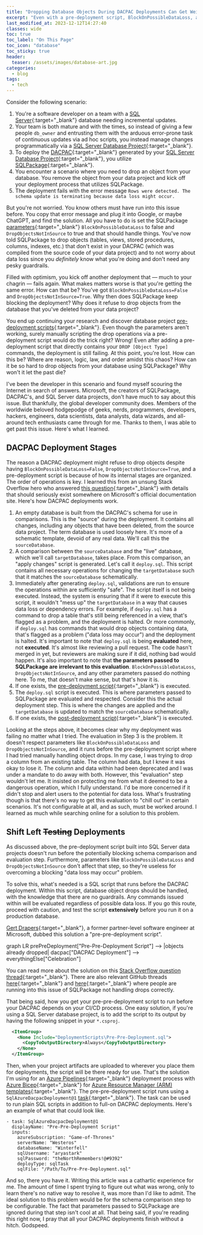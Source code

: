 ```yaml
---
title: "Dropping Database Objects During DACPAC Deployments Can Get Weird"
excerpt: "Even with a pre-deployment script, BlockOnPossibleDataLoss, and DropObjectsNotInSource, SQLPackage may still refuse to let your stale objects die."
last_modified_at: 2023-12-12T14:27:40
classes: wide
toc: true
toc_label: "On This Page"
toc_icon: "database"
toc_sticky: true
header:
  teaser: /assets/images/database-art.jpg
categories:
  - blog
tags:
  - tech
---
```


<script src="/assets/js/mermaid.min.js"></script>

Consider the following scenario:

1. You're a software developer on a team with a [SQL Server](https://en.wikipedia.org/wiki/Microsoft_SQL_Server){:target="_blank"} database needing incremental updates.
2. Your team is both mature and with the times, so instead of giving a few people `db_owner` and entrusting them with the arduous error-prone task of continuous updates via ad hoc scripts, you instead manage changes programmatically via a [SQL Server Database Project](https://learn.microsoft.com/en-us/sql/ssdt/how-to-create-a-new-database-project){:target="_blank"}.
3. To deploy the [DACPAC](https://learn.microsoft.com/en-us/sql/relational-databases/data-tier-applications/data-tier-applications){:target="_blank"} generated by your [SQL Server Database Project](https://learn.microsoft.com/en-us/sql/ssdt/how-to-create-a-new-database-project){:target="_blank"}, you utilize [SQLPackage](https://learn.microsoft.com/en-us/sql/tools/sqlpackage/sqlpackage){:target="_blank"}.
4. You encounter a scenario where you need to drop an object from your database. You remove the object from your data project and kick off your deployment process that utilizes SQLPackage.
5. The deployment fails with the error message `Rows were detected. The schema update is terminating because data loss might occur.`

But you're not worried. You know others must have run into this issue before. You copy that error message and plug it into Google, or maybe ChatGPT, and find the solution. All you have to do is set the SQLPackage [parameters](https://learn.microsoft.com/en-us/sql/tools/sqlpackage/sqlpackage-publish?#properties-specific-to-the-publish-action){:target="_blank"} `BlockOnPossibleDataLoss` to false and `DropObjectsNotInSource` to true and that should handle things. You've now told SQLPackage to drop objects (tables, views, stored procedures, columns, indexes, etc.) that don't exist in your DACPAC (which was compiled from the source code of your data project) and to not worry about data loss since you *definitely* know what you're doing and don't need any pesky guardrails.

Filled with optimism, you kick off another deployment that — much to your chagrin — fails again. What makes matters worse is that you're getting the same error. How can that be? You've got `BlockOnPossibleDataLoss=False` and `DropObjectsNotInSource=True`. Why then does SQLPackage keep blocking the deployment? Why does it refuse to drop objects from the database that you've deleted from your data project?

You end up continuing your research and discover database project [pre-deployment scripts](https://learn.microsoft.com/en-us/sql/ssdt/how-to-specify-predeployment-or-postdeployment-scripts){:target="_blank"}. Even though the parameters aren't working, surely manually scripting the drop operations via a pre-deployment script would do the trick right? Wrong! Even after adding a pre-deployment script that directly contains your `DROP [Object Type]` commands, the deployment is still failing. At this point, you're lost. How can this be? Where are reason, logic, law, and order amidst this chaos? How can it be so hard to drop objects from your database using SQLPackage? Why won't it let the past die?

I've been the developer in this scenario and found myself scouring the Internet in search of answers. Microsoft, the creators of SQLPackage, DACPAC's, and SQL Server data projects, don't have much to say about this issue. But thankfully, the global developer community does. Members of the worldwide beloved hodgepodge of geeks, nerds, programmers, developers, hackers, engineers, data scientists, data analysts, data wizards, and all-around tech enthusiasts came through for me. Thanks to them, I was able to get past this issue. Here's what I learned.

## DACPAC Deployment Stages

The reason a DACPAC deployment might refuse to drop objects despite having `BlockOnPossibleDataLoss=False`, `DropObjectsNotInSource=True`, and a pre-deployment script is because of how its internal stages are organized. The order of operations is key. I learned this from an unsung Stack Overflow hero who answered [this question](https://stackoverflow.com/questions/62162380/dacpac-pre-pre-script-avilale*/){:target="_blank"} with details that should seriously exist somewhere on Microsoft's official documentation site. Here's how DACPAC deployments work.

1. An empty database is built from the DACPAC's schema for use in comparisons. This is the "source" during the deployment. It contains all changes, including any objects that have been deleted, from the source data project. The term database is used loosely here. It's more of a schematic template, devoid of any real data. We'll call this the `sourceDatabase`.
2. A comparison between the `sourceDatabase` and the "live" database, which we'll call `targetDatabase`, takes place. From this comparison, an "apply changes" script is generated. Let's call it `deploy.sql`. This script contains all necessary operations for changing the `targetDatabase` such that it matches the `sourceDatabase` schematically.
3. Immediately after generating `deploy.sql`, validations are run to ensure the operations within are sufficiently "safe". The script itself is not being executed. Instead, the system is ensuring that if it were to execute this script, it wouldn't "mess up" the `targetDatabase` in a way that causes data loss or dependency errors. For example, if `deploy.sql` has a command to drop a table that's still being referenced in a view, that's flagged as a problem, and the deployment is halted. Or more commonly, if `deploy.sql` has commands that would drop objects containing data, that's flagged as a problem ("data loss may occur") and the deployment is halted. It's important to note that `deploy.sql` is being **evaluated** here, not **executed**. It's almost like reviewing a pull request. The code hasn't merged in yet, but reviewers are making sure if it did, nothing bad would happen. It's also important to note that **the parameters passed to SQLPackage are irrelevant to this evaluation**. `BlockOnPossibleDataLoss`, `DropObjectsNotInSource`, and any other parameters passed do nothing here. To me, that doesn't make sense, but that's how it is.
4. If one exists, the [pre-deployment script](https://learn.microsoft.com/en-us/sql/ssdt/how-to-specify-predeployment-or-postdeployment-scripts){:target="_blank"} is executed.
5. The `deploy.sql` script is executed. This is where parameters passed to SQLPackage are evaluated and respected. Consider this the actual deployment step. This is where the changes are applied and the `targetDatabase` is updated to match the `sourceDatabase` schematically.
6. If one exists, the [post-deployment script](https://learn.microsoft.com/en-us/sql/ssdt/how-to-specify-predeployment-or-postdeployment-scripts){:target="_blank"} is executed.

Looking at the steps above, it becomes clear why my deployment was failing no matter what I tried. The evaluation in Step 3 is the problem. It doesn't respect parameters like `BlockOnPossibleDataLoss` and `DropObjectsNotInSource`, and it runs before the pre-deployment script where I had tried manually handling object drops. In my case, I was trying to drop a column from an existing table. The column had data, but I knew it was okay to lose it. The column and data within had been deprecated and I was under a mandate to do away with both. However, this "evaluation" step wouldn't let me. It insisted on protecting me from what it deemed to be a dangerous operation, which I fully understand. I'd be more concerned if it didn't stop and alert users to the potential for data loss. What's frustrating though is that there's no way to get this evaluation to "chill out" in certain scenarios. It's not configurable at all, and as such, must be worked around. I learned as much while searching online for a solution to this problem.

## Shift Left <s>Testing</s> Deployments

 As discussed above, the pre-deployment script built into SQL Server data projects doesn't run before the potentially blocking schema comparison and evaluation step. Furthermore, parameters like `BlockOnPossibleDataLoss` and `DropObjectsNotInSource` don't affect that step, so they're useless for overcoming a blocking "data loss may occur" problem.

 To solve this, what's needed is a SQL script that runs before the DACPAC deployment. Within this script, database object drops should be handled, with the knowledge that there are no guardrails. Any commands issued within will be evaluated regardless of possible data loss. If you go this route, proceed with caution, and test the script **extensively** before you run it on a production database.

 [Gert Drapers](https://www.linkedin.com/in/gertd/){:target="_blank"}, a former partner-level software engineer at Microsoft, dubbed this solution a "pre-pre-deployment script".

<div class="mermaid">
    graph LR
    prePreDeployment["Pre-Pre-Deployment Script"] --> |objects already dropped| dacpac["DACPAC Deployment"] --> everythingElse["Celebration"]
</div>

You can read more about the solution on this [Stack Overflow question thread](https://stackoverflow.com/questions/32330699/dacpac-schema-compare-runs-before-pre-deployment-scripts-during-publish){:target="_blank"}. There are also relevant GitHub threads [here](https://github.com/microsoft/azure-pipelines-tasks/issues/11191){:target="_blank"} and [here](https://github.com/microsoft/azure-pipelines-tasks/issues/17030){:target="_blank"} where people are running into this issue of SQLPackage not handling drops correctly.

That being said, how you get your pre-pre-deployment script to run before your DACPAC depends on your CI/CD process. One easy solution, if you're using a SQL Server database project, is to add the script to its output by having the following snippet in your  `*.csproj`.

``` XML
  <ItemGroup>
    <None Include="DeploymentScripts\Pre-Pre-Deployment.sql">
      <CopyToOutputDirectory>Always</CopyToOutputDirectory>
    </None>
  </ItemGroup>
```

Then, when your project artifacts are uploaded to wherever you place them for deployments, the script will be there ready for use. That's the solution I'm using for an [Azure Pipelines](https://learn.microsoft.com/en-us/azure/devops/pipelines/get-started/what-is-azure-pipelines?view=azure-devops){:target="_blank"} deployment process with [Azure Bicep](https://learn.microsoft.com/en-us/azure/azure-resource-manager/bicep/){:target="_blank"} for [Azure Resource Manager (ARM) templates](https://learn.microsoft.com/en-us/azure/azure-resource-manager/templates/overview){:target="_blank"}. The pre-pre-deployment script runs using a `SqlAzureDacpacDeployment@1` [task](https://learn.microsoft.com/en-us/azure/devops/pipelines/tasks/reference/sql-azure-dacpac-deployment-v1){:target="_blank"}. The task can be used to run plain SQL scripts in addition to full-on DACPAC deployments. Here's an example of what that could look like.

``` YML
- task: SqlAzureDacpacDeployment@1
  displayName: "Pre-Pre-Deployment Script"
  inputs:
    azureSubscription: "Game-of-Thrones"
    serverName: "Westeros"
    databaseName: "Winterfell"
    sqlUsername: "aryastark"
    sqlPassword: "theNorthRemembers!@#9392"
    deployType: sqlTask
    sqlFile: "/Path/To/Pre-Pre-Deployment.sql"
```

And so, there you have it. Writing this article was a cathartic experience for me. The amount of time I spent trying to figure out what was wrong, only to learn there's no native way to resolve it, was more than I'd like to admit. The ideal solution to this problem would be for the schema comparison step to be configurable. The fact that parameters passed to SQLPackage are ignored during that step isn't cool at all. That being said, if you're reading this right now, I pray that all your DACPAC deployments finish without a hitch. Godspeed.
